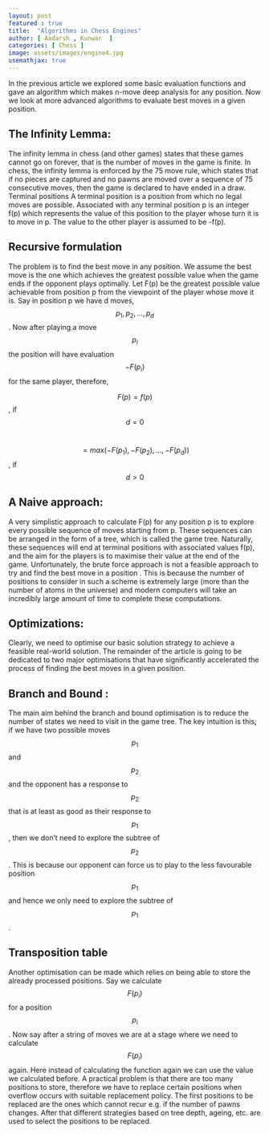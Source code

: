 ```yaml
---
layout: post
featured : true
title:  "Algorithms in Chess Engines"
author: [ Aadarsh , Kunwar  ]
categories: [ Chess ]
image: assets/images/engine4.jpg
usemathjax: true
---
```


In the previous article we explored some basic evaluation functions and gave an algorithm which makes n-move deep analysis for any position. Now we look at more advanced algorithms to evaluate best moves in a given position. 

## The Infinity Lemma: 

The infinity lemma in chess (and other games) states that these games cannot go on forever, that is the number of moves in the game is finite. In chess, the infinity lemma is enforced by the 75 move rule, which states that if no pieces are captured and no pawns are moved over a sequence of 75 consecutive moves, then the game is declared to have ended in a draw. 
Terminal positions
A terminal position is a position from which no legal moves are possible. Associated with any terminal position p is an integer f(p) which represents the value of this position to the player whose turn it is to move in p. The value to the other player is assumed to be -f(p). 

## Recursive formulation

The problem is to find the best move in any position. We assume the best move is the one which achieves the greatest possible value when the game ends if the opponent plays optimally. 
Let F(p) be the greatest possible value achievable from position p from the viewpoint of the player whose move it is.
Say in position p we have d moves, $$ p_1, p_2, …, p_d $$ . Now after playing a move $$ p_i $$ the position will have evaluation $$ -F(p_i) $$ for the same player, therefore,

$$ F(p) = f(p) $$  , if $$ d=0 $$

&nbsp;&nbsp;&nbsp;&nbsp;&nbsp;&nbsp;&nbsp;&nbsp;&nbsp;&nbsp;&nbsp;&nbsp;$$  =  max(-F(p_1),-F(p_2), …, -F(p_d)) $$ , if $$ d > 0 $$

## A Naive approach:

A very simplistic approach to calculate F(p) for any position p is to explore every possible sequence of moves starting from p. These sequences can be arranged in the form of a tree, which is called the game tree.  Naturally, these sequences will end at terminal positions with associated values f(p), and the aim for the players is to maximise their value at the end of the game. 
Unfortunately, the brute force approach is not a feasible approach to try and find the best move in a position . This is because the number of positions to consider in such a scheme is extremely large (more than the number of atoms in the universe) and modern computers will take an incredibly large amount of time to complete these computations.

## Optimizations:

Clearly, we need to optimise our basic solution strategy to achieve a feasible real-world solution. The remainder of the article is going to be dedicated to two major optimisations that have significantly accelerated the process of finding the best moves in a given position. 

## Branch and Bound :

The main aim behind the branch and bound optimisation is to reduce the number of states we need to visit in the game tree. The key intuition is this; if we have two possible moves $$p_1$$ and $$p_2 $$ and the opponent has a response to $$p_2 $$ that is at least as good as their response to $$p_1$$, then we don’t need to explore the subtree of $$p_2$$. This is because our opponent can force us to play to the less favourable position $$p_1$$ and hence we only need to explore the subtree of $$p_1$$. 
## Transposition table

Another optimisation can be made which relies on being able to store the already processed positions. Say we calculate $$ F(p_i) $$ for a position $$ p_i $$ . Now say after a string of moves we are at a stage where we need to calculate $$ F(p_i) $$ again. Here instead of calculating the function again we can use the value we calculated before. A practical problem is that there are too many positions to store, therefore we have to replace certain positions when overflow occurs with suitable replacement policy. 
The first positions to be replaced are the ones which cannot recur e.g. if the number of pawns changes. After that different strategies based on tree depth, ageing, etc. are used to select the positions to be replaced.

